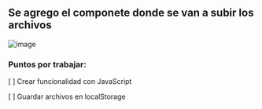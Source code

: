 ## Se agrego el componete donde se van a subir los archivos
![image](https://github.com/user-attachments/assets/f428f688-0f13-4748-9357-bf7b63f2849e)

### Puntos por trabajar:

[ ] Crear funcionalidad con JavaScript

[ ] Guardar archivos en localStorage
